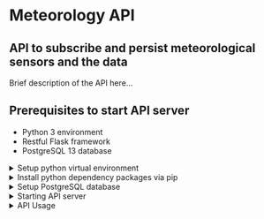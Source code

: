 # Meteorology API
## API to subscribe and persist meteorological sensors and the data
Brief description of the API here...

## Prerequisites to start API server

* Python 3 environment
* Restful Flask framework
* PostgreSQL 13 database


<details>
<summary>Setup python virtual environment</summary>

#### Setup python virtual environment
```
# Windows
python -m venv \path\to\project\meteorology-api\venv

# Unix
python -m venv /path/to/project/meteorology-api/venv
```
#### Activate venv on Windows
```
\path\to\project\meteorology-api\venv\Scripts\activate.bat
```
#### Activate venv on Mac or Linux
```
source /path/to/project/meteorology-api/venv/bin/activate
```
#### Deactivate virtual environment
```
deactivate
```
</details>

<details>
<summary>Install python dependency packages via pip</summary>

Notes: 
* make sure you activate your virtual environment before installing, 
otherwise packages will be installed to your global python site packages
* Use path delimiting character corresponding to your OS (Unix, Windows)
```
pip install -r /path/to/project/meteorology-api/requirements.txt
```
</details>

<details>
<summary>Setup PostgreSQL database</summary>

Download PostgreSQL server [here](https://www.enterprisedb.com/downloads/postgres-postgresql-downloads) for your OS.

I'm using PostgreSQL 13, but the current project is version agnostic for any currently **_supported_** versions.

Once software is installed and server is started, create database and execute the schema file.

#### Create database
```
/path/to/postgres/bin/psql -U postgres -c "create database meteodb;"
```

#### Create *meteodb* schema
Navigate to the project root directory meteorology-api.
```
psql -U postgres -d meteodb -f src/main/resources/database_schema.ddl
```

**Note**: schema DDL will create a role *meteodba* for a *meteodb* database with a default password *meteodba123.*
</details>

<details>
<summary>Starting API server</summary>

Navigate to the project root directory meteorology-api.

To start API server from the root project directory run the following command from the consul
```
python src\main\python\main.py
```
</details>

<details>
<summary>API Usage</summary>

Available paths and methods

###Get All sensors

**Request**

```
GET /sensors/

curl -X GET http://localhost:5000/sensors/ -H 'Content-Type: application/json'
```

**Response**
```
HTTP/1.1 200 OK
content-length: 567
content-type: application/json
date: Sun, 12 Dec 2021 21:59:21 GMT
server: Werkzeug/2.0.2 Python/3.9.7

[
    {
        "metadata": {
            "city_name": "Galway",
            "country_name": "Ireland"
        },
        "sens_id": 1
    },
    {
        "metadata": {
            "city_name": "Berlin",
            "country_name": "Germany"
        },
        "sens_id": 2
    },
    {
        "metadata": {
            "city_name": "Berlin",
            "country_name": "Germany"
        },
        "sens_id": 999
    }
]
```

###Subscribe a new sensor

**Request**
```
POST /sensors/

curl -X POST http://localhost:5000/sensors/ 
-H 'Content-Type: application/json' 
-d '{ "sens_id": 777, "metadata": { "country_name": "Germany", "city_name": "Berlin" }}'
```
**Response**
```
HTTP/1.1 201 CREATED
content-length: 129
content-type: application/json
date: Sun, 12 Dec 2021 21:56:15 GMT
server: Werkzeug/2.0.2 Python/3.9.7

{
    "metadata": {
        "country_name": "Germany",
        "city_name": "Berlin"
    },
    "sens_id": 777
}
```

###Find a sensor by ID
**Request**
```
GET /sensors/{id}/

curl -X GET http://localhost:5000/sensors/1/ 
-H 'Content-Type: application/json'
```
**Response**
```
OK
content-length: 111
content-type: application/json
date: Sun, 12 Dec 2021 22:02:38 GMT
server: Werkzeug/2.0.2 Python/3.9.7

{
    "metadata": {
        "city_name": "Galway",
        "country_name": "Ireland"
    },
    "sens_id": 1
}
```

###Get sensor's latest record
**Request**
```
GET /sensors/{id}/data/

curl -X GET http://localhost:5000/sensors/1/data/ 
-H 'Content-Type: application/json'
```

**Response**
```
HTTP/1.1 200 OK
content-length: 169
content-type: application/json
date: Sun, 12 Dec 2021 22:04:41 GMT
server: Werkzeug/2.0.2 Python/3.9.7

{
    "sens_id": 1,
    "data": [
        {
            "temperature": 13.5,
            "humidity": 70,
            "recorded": "2021-12-09 19:04:56"
        }
    ]
}
```

###Send sensor's latest records
**Request**
```
PUT /sensors/{id}/

curl -X PUT http://localhost:5000/sensors/1/ 
-H 'Content-Type: application/json' 
-d '{"data": [{ "temperature": 14.1, "humidity": 17, "recorded": "2021-12-11 22:52:25.536249"}, 
{"temperature": 13.7,"humidity": 16,"recorded": "2021-12-11 21:52:25.536249"} ]}'
```

**Response**
```
HTTP/1.1 201 CREATED
content-length: 60
content-type: application/json
date: Sun, 12 Dec 2021 22:11:47 GMT
server: Werkzeug/2.0.2 Python/3.9.7

{
    "message": "Recorded data for the sensor with id 1"
}
```

###Delete sensor by ID
**Request**
```
DELETE /sensors/{id}/

curl -X DELETE http://localhost:5000/sensors/777/ -H 'Content-Type: application/json'
```

**Response**
```
HTTP/1.1 204 NO CONTENT
content-type: application/json
date: Sun, 12 Dec 2021 22:17:05 GMT
server: Werkzeug/2.0.2 Python/3.9.7
```
</details>
